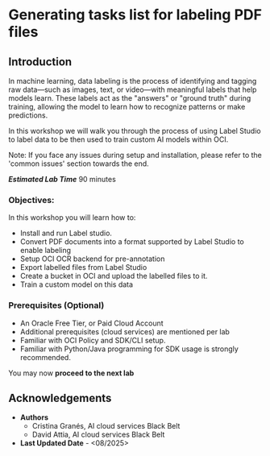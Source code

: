 # Generating tasks list for labeling PDF files

## Introduction 
In machine learning, data labeling is the process of identifying and tagging raw data—such as images, text, or video—with meaningful labels that help models learn. These labels act as the "answers" or "ground truth" during training, allowing the model to learn how to recognize patterns or make predictions.

In this workshop we will walk you through the process of using Label Studio to label data to be then used to train custom AI models within OCI.

Note: If you face any issues during setup and installation, please refer to the 'common issues' section towards the end.

***Estimated Lab Time*** 90 minutes


### Objectives:
In this workshop you will learn how to: 
* Install and run Label studio.
* Convert PDF documents into a format supported by Label Studio to enable labeling
* Setup OCI OCR backend for pre-annotation
* Export labelled files from Label Studio
* Create a bucket in OCI and upload the labelled files to it.
* Train a custom model on this data


### Prerequisites (Optional)
* An Oracle Free Tier, or Paid Cloud Account
* Additional prerequisites (cloud services) are mentioned per lab
* Familiar with OCI Policy and SDK/CLI setup.
* Familiar with Python/Java programming for SDK usage is strongly recommended.


You may now **proceed to the next lab**

## Acknowledgements
* **Authors** 
    - Cristina Granés, AI cloud services Black Belt
    - David Attia, AI cloud services Black Belt
* **Last Updated Date** - <08/2025>
